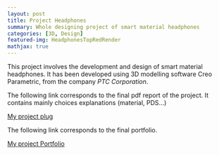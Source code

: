 ```yaml
---
layout: post
title: Project Headphones
summary: Whole designing project of smart material headphones
categories: [3D, Design]
featured-img: HeadphonesTopRedRender
mathjax: true
---
```


This project involves the development and design of smart material headphones. It has been developed using 3D modelling software Creo Parametric, from the company *PTC Corporation*.



The following link corresponds to the final pdf report of the project. It contains mainly choices explanations (material, PDS...)



[My project plug](https://jaimeechevarria.github.io/SmartMaterials.pdf)


The following link corresponds to the final portfolio.


[My project Portfolio](https://jaimeechevarria.github.io/PORTFOLIO.pdf)
